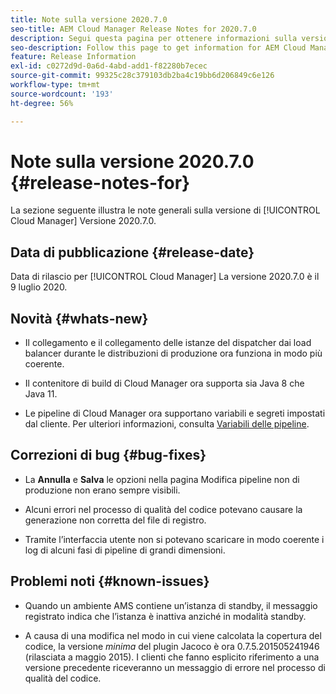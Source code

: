 ```yaml
---
title: Note sulla versione 2020.7.0
seo-title: AEM Cloud Manager Release Notes for 2020.7.0
description: Segui questa pagina per ottenere informazioni sulla versione 2020.7.0 di Cloud Manager
seo-description: Follow this page to get information for AEM Cloud Manager Release 2020.7.0
feature: Release Information
exl-id: c0272d9d-0a6d-4abd-add1-f82280b7ecec
source-git-commit: 99325c28c379103db2ba4c19bb6d206849c6e126
workflow-type: tm+mt
source-wordcount: '193'
ht-degree: 56%

---
```


# Note sulla versione 2020.7.0 {#release-notes-for}

La sezione seguente illustra le note generali sulla versione di [!UICONTROL Cloud Manager] Versione 2020.7.0.

## Data di pubblicazione {#release-date}

Data di rilascio per [!UICONTROL Cloud Manager] La versione 2020.7.0 è il 9 luglio 2020.

## Novità {#whats-new}

* Il collegamento e il collegamento delle istanze del dispatcher dai load balancer durante le distribuzioni di produzione ora funziona in modo più coerente.

* Il contenitore di build di Cloud Manager ora supporta sia Java 8 che Java 11.

* Le pipeline di Cloud Manager ora supportano variabili e segreti impostati dal cliente. Per ulteriori informazioni, consulta [Variabili delle pipeline](/help/getting-started/build-environment.md#pipeline-variables).

## Correzioni di bug {#bug-fixes}

* La **Annulla** e **Salva** le opzioni nella pagina Modifica pipeline non di produzione non erano sempre visibili.

* Alcuni errori nel processo di qualità del codice potevano causare la generazione non corretta del file di registro.

* Tramite l’interfaccia utente non si potevano scaricare in modo coerente i log di alcuni fasi di pipeline di grandi dimensioni.

## Problemi noti {#known-issues}

* Quando un ambiente AMS contiene un’istanza di standby, il messaggio registrato indica che l’istanza è inattiva anziché in modalità standby.

* A causa di una modifica nel modo in cui viene calcolata la copertura del codice, la versione _minima_ del plugin Jacoco è ora 0.7.5.201505241946 (rilasciata a maggio 2015). I clienti che fanno esplicito riferimento a una versione precedente riceveranno un messaggio di errore nel processo di qualità del codice.
